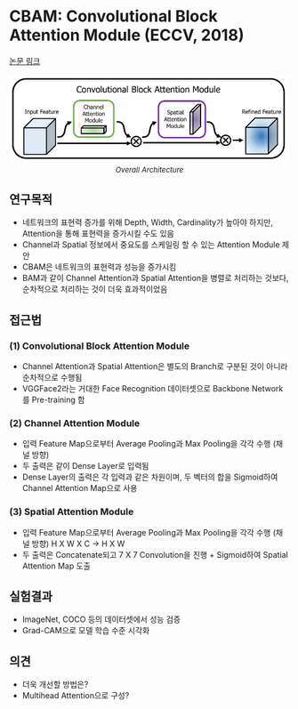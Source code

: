 # CBAM: Convolutional Block Attention Module (ECCV, 2018)

[논문 링크](https://openaccess.thecvf.com/content_ECCV_2018/html/Sanghyun_Woo_Convolutional_Block_Attention_ECCV_2018_paper.html)

<p align="center">
    <img width="600" alt='fig1' src="./img/01_17_01.png?raw=true"></br>
    <em><font size=2>Overall Architecture</font></em>
</p>

## 연구목적
- 네트워크의 표현력 증가를 위해 Depth, Width, Cardinality가 높아야 하지만, Attention을 통해 표현력을 증가시킬 수도 있음 
- Channel과 Spatial 정보에서 중요도를 스케일링 할 수 있는 Attention Module 제안 
- CBAM은 네트워크의 표현력과 성능을 증가시킴 
- BAM과 같이 Channel Attention과 Spatial Attention을 병렬로 처리하는 것보다, 순차적으로 처리하는 것이 더욱 효과적이었음 

## 접근법
### (1) Convolutional Block Attention Module 
- Channel Attention과 Spatial Attention은 별도의 Branch로 구분된 것이 아니라 순차적으로 수행됨 
- VGGFace2라는 거대한 Face Recognition 데이터셋으로 Backbone Network를 Pre-training 함 
### (2) Channel Attention Module 
- 입력 Feature Map으로부터 Average Pooling과 Max Pooling을 각각 수행 (채널 방향) 
- 두 출력은 같이 Dense Layer로 입력됨 
- Dense Layer의 출력은 각 입력과 같은 차원이며, 두 벡터의 합을 Sigmoid하여 Channel Attention Map으로 사용 
### (3) Spatial Attention Module 
- 입력 Feature Map으로부터 Average Pooling과 Max Pooling을 각각 수행 (채널 방향) 
H X W X C → H X W 
- 두 출력은 Concatenate되고 7 X 7 Convolution을 진행 + Sigmoid하여 Spatial Attention Map 도출 

## 실험결과
- ImageNet, COCO 등의 데이터셋에서 성능 검증 
- Grad-CAM으로 모델 학습 수준 시각화 

## 의견
- 더욱 개선할 방법은? 
- Multihead Attention으로 구성? 
